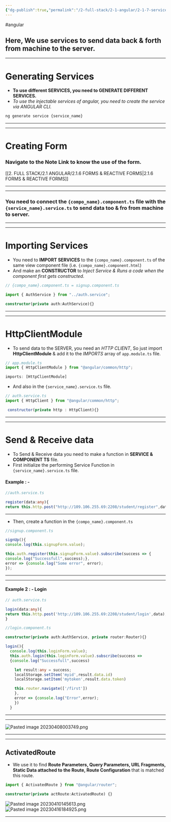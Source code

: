 ```yaml
---
{"dg-publish":true,"permalink":"/2-full-stack/2-1-angular/2-1-7-services/","noteIcon":""}
---
```


#angular 

## Here, We use services to send data back & forth from machine to the server.
***
# Generating Services
- **To use different SERVICES, you need to GENERATE DIFFERENT SERVICES.**
- *To use the injectable services of angular, you need to create the service via ANGULAR CLI.*
```cmd
ng generate service {service_name}
```
***
***
# Creating Form
### Navigate to the Note Link to know the use of the form.
[[2. FULL STACK/2.1 ANGULAR/2.1.6 FORMS & REACTIVE FORMS\|2.1.6 FORMS & REACTIVE FORMS]]
***
***
### You need to connect the `{compo_name}.component.ts` file with the `{service_name}.service.ts` to send data too & fro from machine to  server.
***
***
# Importing Services
- You need to **IMPORT SERVICES** to the `{compo_name}.component.ts` of the same view component file (i.e. `{compo_name}.component.html`) 
- And make an **CONSTRUCTOR** to *Inject Service & Runs a code when the component first gets constructed.*
```ts 
// {compo_name}.component.ts = signup.component.ts

import { AuthService } from "../auth.service";

constructor(private auth:AuthService){}
```
***
***
# HttpClientModule 
- To send data to the SERVER, you need an *HTTP CLIENT*, So just import **HttpClientModule** & add it to the *IMPORTS* array of `app.module.ts` file.
```ts
// app.module.ts
import { HttpClientModule } from "@angular/common/http";

imports: [HttpClientModule]
```

- And also in the `{service_name}.service.ts` file.
```ts
// auth.service.ts
import { HttpClient } from "@angular/common/http";

 constructor(private http : HttpClient){}
```
***
*** 
# Send & Receive data
- To Send & Receive data you need to make a function in **SERVICE & COMPONENT TS** file. 
- First initialize the performing Service Function in `{service_name}.service.ts` file.
#### Example : - 
```ts
//auth.service.ts

register(data:any){
return this.http.post("http://109.106.255.69:2208/student/register",data)}

```
***
- Then, create a function in the `{compo_name}.component.ts`
```ts
//signup.component.ts

signUp(){
console.log(this.signupForm.value);

this.auth.register(this.signupForm.value).subscribe(success => {
console.log("Successfull",success);}, 
error => {console.log("Some error", error);
});
```
***
****
#### Example 2 : - Login
```ts
// auth.service.ts

login(data:any){
return this.http.post('http://109.106.255.69:2208/student/login',data);
}
```

```ts
//login.component.ts

constructor(private auth:AuthService, private router:Router){}

login(){
  console.log(this.loginForm.value);
  this.auth.login(this.loginForm.value).subscribe(success =>
  {console.log("Successfull",success)

    let result:any = success;
    localStorage.setItem('myid',result.data.id)
    localStorage.setItem('mytoken',result.data.token)

    this.router.navigate(['/first'])
    },
    error => {console.log("Error",error);
    })
  }
```
***
***
![Pasted image 20230408003749.png](/img/user/_resources/Pasted%20image%2020230408003749.png)
***
***
## ActivatedRoute
- We use it to find **Route Parameters, Query Parameters, URL Fragments, Static Data attached to the Route, Route Configuration** that is matched this route.
```ts
import { ActivatedRoute } from "@angular/router";

constructor(private actRoute:ActivatedRoute) {}
```
![Pasted image 20230410145613.png](/img/user/_resources/Pasted%20image%2020230410145613.png)
![Pasted image 20230416184925.png](/img/user/_resources/Pasted%20image%2020230416184925.png)
***